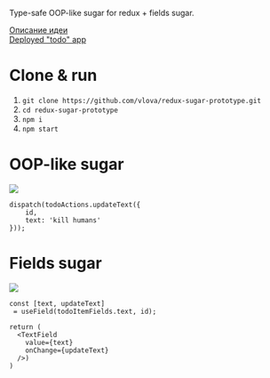 Type-safe OOP-like sugar for redux + fields sugar.

[Описание идеи](https://medium.com/@viktorlove/oop-like-redux-sugar-6ec58a781bae)<br/>
[Deployed "todo" app](https://vlova.github.io/redux-sugar-prototype/)

# Clone & run

1. `git clone https://github.com/vlova/redux-sugar-prototype.git`
2. `cd redux-sugar-prototype`
2. `npm i`
3. `npm start`

# OOP-like sugar

![](https://miro.medium.com/max/1639/1*s2v0rgwrS9fC8iCow5eECQ.png)
```
dispatch(todoActions.updateText({
    id,
    text: 'kill humans'
}));
```

# Fields sugar

![](https://miro.medium.com/max/1283/1*e3jzmMWEAlLsyISrQv1TjQ.png)

```
const [text, updateText]
 = useField(todoItemFields.text, id);
 
return (
  <TextField
    value={text}
    onChange={updateText}
  />)
)
```
